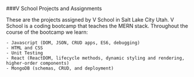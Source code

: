 ###V School Projects and Assignments

These are the projects assigned by V School in Salt Lake City Utah. V School is a coding bootcamp that teaches the MERN stack. Throughout the course of the bootcamp we learn:

    - Javascript (DOM, JSON, CRUD apps, ES6, debugging)
    - HTML and CSS
    - Unit Testing
    - React (ReactDOM, lifecycle methods, dynamic styling and rendering, higher-order components)
    - MongoDB (schemas, CRUD, and deployment)

